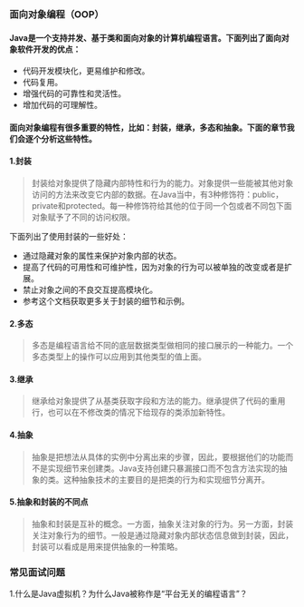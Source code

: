 ### 面向对象编程（OOP）

#### Java是一个支持并发、基于类和面向对象的计算机编程语言。下面列出了面向对象软件开发的优点：

- 代码开发模块化，更易维护和修改。
- 代码复用。
- 增强代码的可靠性和灵活性。
- 增加代码的可理解性。

#### 面向对象编程有很多重要的特性，比如：封装，继承，多态和抽象。下面的章节我们会逐个分析这些特性。

#### 1.封装

> 封装给对象提供了隐藏内部特性和行为的能力。对象提供一些能被其他对象访问的方法来改变它内部的数据。在Java当中，有3种修饰符：public，private和protected。每一种修饰符给其他的位于同一个包或者不同包下面对象赋予了不同的访问权限。

下面列出了使用封装的一些好处：

- 通过隐藏对象的属性来保护对象内部的状态。
- 提高了代码的可用性和可维护性，因为对象的行为可以被单独的改变或者是扩展。
- 禁止对象之间的不良交互提高模块化。
- 参考这个文档获取更多关于封装的细节和示例。

#### 2.多态

> 多态是编程语言给不同的底层数据类型做相同的接口展示的一种能力。一个多态类型上的操作可以应用到其他类型的值上面。

#### 3.继承

> 继承给对象提供了从基类获取字段和方法的能力。继承提供了代码的重用行，也可以在不修改类的情况下给现存的类添加新特性。

#### 4.抽象

> 抽象是把想法从具体的实例中分离出来的步骤，因此，要根据他们的功能而不是实现细节来创建类。Java支持创建只暴漏接口而不包含方法实现的抽象的类。这种抽象技术的主要目的是把类的行为和实现细节分离开。

#### 5.抽象和封装的不同点

> 抽象和封装是互补的概念。一方面，抽象关注对象的行为。另一方面，封装关注对象行为的细节。一般是通过隐藏对象内部状态信息做到封装，因此，封装可以看成是用来提供抽象的一种策略。



### 常见面试问题
1.什么是Java虚拟机？为什么Java被称作是“平台无关的编程语言”？
